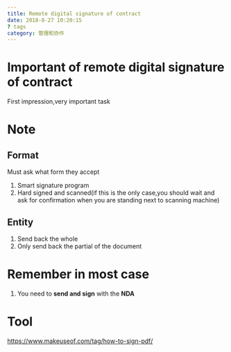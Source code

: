 ```yaml
---
title: Remote digital signature of contract
date: 2018-8-27 10:20:15
? tags
category: 管理和协作
---
```


# Important of remote digital signature of contract

First impression,very important task

# Note

## Format

Must ask what form they accept

1. Smart signature program
2. Hard signed and scanned(if this is the only case,you should wait and ask for confirmation when you are standing next to scanning machine)

## Entity

1. Send back the whole
2. Only send back the partial of the document

# Remember in most case

1. You need to **send and sign** with the **NDA**

# Tool

https://www.makeuseof.com/tag/how-to-sign-pdf/

